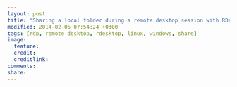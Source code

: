 ```yaml
---
layout: post
title: "Sharing a local folder during a remote desktop session with RDesktop"
modified: 2014-02-06 07:54:24 +0300
tags: [rdp, remote desktop, rdesktop, linux, windows, share]
image:
  feature: 
  credit: 
  creditlink: 
comments: 
share: 
---
```

